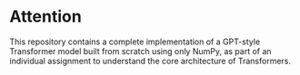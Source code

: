 # Attention
This repository contains a complete implementation of a GPT-style Transformer model built from scratch using only NumPy, as part of an individual assignment to understand the core architecture of Transformers.
